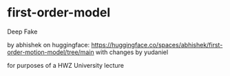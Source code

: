 # first-order-model
Deep Fake


by abhishek on huggingface: https://huggingface.co/spaces/abhishek/first-order-motion-model/tree/main
with changes by yudaniel

for purposes of a HWZ University lecture